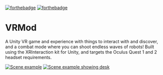 [![forthebadge](https://forthebadge.com/images/badges/built-for-android.svg)](https://forthebadge.com) [![forthebadge](https://forthebadge.com/images/badges/made-with-c-sharp.svg)](https://forthebadge.com)
# VRMod
A Unity VR game and experience with things to interact with and discover, and a combat mode where you can shoot endless waves of robots!
Built using the XRInteraction kit for Unity, and targets the Oculus Quest 1 and 2 headset requirements. 

[![Scene example](https://i.imgur.com/FYksVMz)](https://imgur.com/a/tkaZuxM)
[![Scene example showing desk](https://i.imgur.com/NYNOcV0)](https://imgur.com/a/tkaZuxM)

